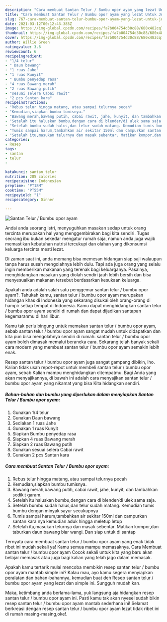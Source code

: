 ```yaml
---
description: "Cara membuat Santan Telur / Bumbu opor ayam yang lezat Untuk Jualan"
title: "Cara membuat Santan Telur / Bumbu opor ayam yang lezat Untuk Jualan"
slug: 767-cara-membuat-santan-telur-bumbu-opor-ayam-yang-lezat-untuk-jualan
date: 2021-03-12T00:12:43.385Z
image: https://img-global.cpcdn.com/recipes/fa7b004754d30c88/680x482cq70/santan-telur-bumbu-opor-ayam-foto-resep-utama.jpg
thumbnail: https://img-global.cpcdn.com/recipes/fa7b004754d30c88/680x482cq70/santan-telur-bumbu-opor-ayam-foto-resep-utama.jpg
cover: https://img-global.cpcdn.com/recipes/fa7b004754d30c88/680x482cq70/santan-telur-bumbu-opor-ayam-foto-resep-utama.jpg
author: Willie Green
ratingvalue: 3.6
reviewcount: 6
recipeingredient:
- "1/4 telur"
- " Daun bawang"
- "1 ruas Jahe"
- "1 ruas Kunyit"
- " Bumbu penyedap rasa"
- "4 ruas Bawang merah"
- "2 ruas Bawang putih"
- "sesuai selera Cabai rawit"
- "2 pcs Santan kara"
recipeinstructions:
- "Rebus telur hingga matang, atau sampai telurnya pecah"
- "Kemudian,siapkan bumbu tumisnya."
- "Bawang merah,bawang putih, cabai rawit, jahe, kunyit, dan tambahkan sedikit garam."
- "Setelah itu haluskan bumbu,dengan cara di blender/di ulek sama saja."
- "Setelah bumbu sudah halus,dan telur sudah matang. Kemudian tumis bumbu dengan minyak sayur secukupnya"
- "Tumis sampai harum,tambahkan air sekitar 150ml dan campurkan santan kara nya kemudian aduk hingga meletup letup"
- "Setelah itu,masukan telurnya dan masak sebentar. Matikan kompor,dan taburkan daun bawang biar wangi. Dan siap untuk di santap"
categories:
- Resep
tags:
- santan
- telur
- 

katakunci: santan telur  
nutrition: 285 calories
recipecuisine: Indonesian
preptime: "PT18M"
cooktime: "PT55M"
recipeyield: "1"
recipecategory: Dinner

---
```



![Santan Telur / Bumbu opor ayam](https://img-global.cpcdn.com/recipes/fa7b004754d30c88/680x482cq70/santan-telur-bumbu-opor-ayam-foto-resep-utama.jpg)

Andai anda seorang istri, menyuguhkan masakan sedap untuk orang tercinta merupakan hal yang menggembirakan bagi kita sendiri. Tugas seorang ibu bukan sekedar mengatur rumah saja, namun anda juga wajib memastikan kebutuhan nutrisi tercukupi dan olahan yang dikonsumsi keluarga tercinta mesti lezat.

Di zaman  saat ini, anda memang bisa memesan hidangan siap saji walaupun tanpa harus susah mengolahnya lebih dulu. Tapi ada juga orang yang selalu ingin memberikan makanan yang terenak bagi keluarganya. Pasalnya, menghidangkan masakan yang diolah sendiri jauh lebih bersih dan bisa menyesuaikan makanan tersebut berdasarkan kesukaan keluarga. 



Apakah anda adalah salah satu penggemar santan telur / bumbu opor ayam?. Tahukah kamu, santan telur / bumbu opor ayam merupakan hidangan khas di Indonesia yang sekarang disukai oleh orang-orang di hampir setiap tempat di Indonesia. Kamu dapat menghidangkan santan telur / bumbu opor ayam sendiri di rumah dan dapat dijadikan santapan kegemaranmu di hari libur.

Kamu tak perlu bingung untuk memakan santan telur / bumbu opor ayam, sebab santan telur / bumbu opor ayam sangat mudah untuk didapatkan dan kita pun bisa mengolahnya sendiri di rumah. santan telur / bumbu opor ayam boleh dimasak memalui beraneka cara. Sekarang telah banyak sekali cara modern yang membuat santan telur / bumbu opor ayam semakin lebih enak.

Resep santan telur / bumbu opor ayam juga sangat gampang dibikin, lho. Kalian tidak usah repot-repot untuk membeli santan telur / bumbu opor ayam, sebab Kalian mampu menghidangkan ditempatmu. Bagi Anda yang akan menyajikannya, di bawah ini adalah cara menyajikan santan telur / bumbu opor ayam yang nikamat yang bisa Kita hidangkan sendiri.

<!--inarticleads1-->

##### Bahan-bahan dan bumbu yang diperlukan dalam menyiapkan Santan Telur / Bumbu opor ayam:

1. Gunakan 1/4 telur
1. Gunakan  Daun bawang
1. Sediakan 1 ruas Jahe
1. Gunakan 1 ruas Kunyit
1. Siapkan  Bumbu penyedap rasa
1. Siapkan 4 ruas Bawang merah
1. Siapkan 2 ruas Bawang putih
1. Gunakan sesuai selera Cabai rawit
1. Gunakan 2 pcs Santan kara




<!--inarticleads2-->

##### Cara membuat Santan Telur / Bumbu opor ayam:

1. Rebus telur hingga matang, atau sampai telurnya pecah
1. Kemudian,siapkan bumbu tumisnya.
1. Bawang merah,bawang putih, cabai rawit, jahe, kunyit, dan tambahkan sedikit garam.
1. Setelah itu haluskan bumbu,dengan cara di blender/di ulek sama saja.
1. Setelah bumbu sudah halus,dan telur sudah matang. Kemudian tumis bumbu dengan minyak sayur secukupnya
1. Tumis sampai harum,tambahkan air sekitar 150ml dan campurkan santan kara nya kemudian aduk hingga meletup letup
1. Setelah itu,masukan telurnya dan masak sebentar. Matikan kompor,dan taburkan daun bawang biar wangi. Dan siap untuk di santap




Ternyata cara membuat santan telur / bumbu opor ayam yang enak tidak ribet ini mudah sekali ya! Kamu semua mampu memasaknya. Cara Membuat santan telur / bumbu opor ayam Cocok sekali untuk kita yang baru akan belajar memasak atau juga bagi kalian yang telah jago dalam memasak.

Apakah kamu tertarik mulai mencoba membikin resep santan telur / bumbu opor ayam mantab simple ini? Kalau mau, ayo kamu segera menyiapkan peralatan dan bahan-bahannya, kemudian buat deh Resep santan telur / bumbu opor ayam yang lezat dan simple ini. Sungguh mudah kan. 

Maka, ketimbang anda berlama-lama, yuk langsung aja hidangkan resep santan telur / bumbu opor ayam ini. Pasti kamu tak akan nyesel sudah bikin resep santan telur / bumbu opor ayam mantab sederhana ini! Selamat berkreasi dengan resep santan telur / bumbu opor ayam lezat tidak ribet ini di rumah masing-masing,oke!.

